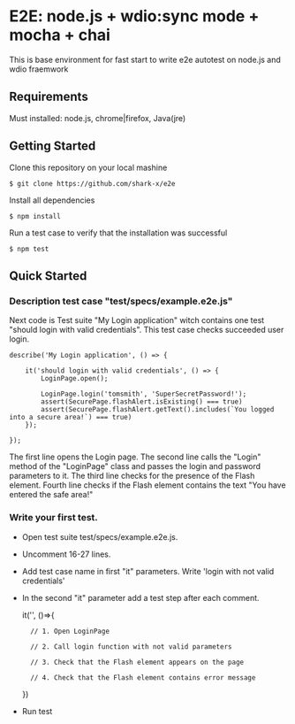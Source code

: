 # E2E: node.js + wdio:sync mode + mocha + chai

This is base environment for fast start to write e2e autotest on node.js and wdio fraemwork

## Requirements

Must installed: node.js, chrome|firefox, Java(jre)

## Getting Started

Clone this repository on your local mashine

    $ git clone https://github.com/shark-x/e2e

Install all dependencies

    $ npm install

Run a test case to verify that the installation was successful

    $ npm test

## Quick Started

### Description test case "test/specs/example.e2e.js"

Next code is Test suite "My Login application" witch contains one test "should login with valid credentials". This test case checks succeeded user login.

    describe('My Login application', () => {
    
        it('should login with valid credentials', () => {
            LoginPage.open();

            LoginPage.login('tomsmith', 'SuperSecretPassword!');
            assert(SecurePage.flashAlert.isExisting() === true)
            assert(SecurePage.flashAlert.getText().includes(`You logged into a secure area!`) === true)
        });

    });

The first line opens the Login page.
The second line calls the "Login" method of the "LoginPage" class and passes the login and password parameters to it.
The third line checks for the presence of the Flash element.
Fourth line checks if the Flash element contains the text "You have entered the safe area!"

### Write your first test.

- Open test suite test/specs/example.e2e.js.
- Uncomment 16-27 lines.
- Add test case name in first "it" parameters. Write 'login with not valid credentials'
- In the second "it" parameter add a test step after each comment.
    
    it('', ()=>{

        // 1. Open LoginPage

        // 2. Call login function with not valid parameters

        // 3. Сheck that the Flash element appears on the page 

        // 4. Сheck that the Flash element contains error message 

    })
    
- Run test